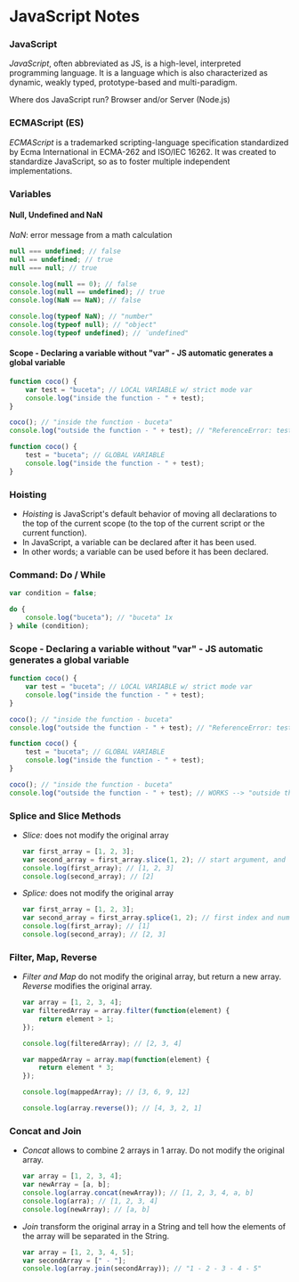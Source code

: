# JavaScript Notes

### JavaScript

_JavaScript_, often abbreviated as JS, is a high-level, interpreted programming language. It is a language which is also characterized as dynamic, weakly typed, prototype-based and multi-paradigm.

Where dos JavaScript run? Browser and/or Server (Node.js)

### ECMAScript (ES)

_ECMAScript_ is a trademarked scripting-language specification standardized by Ecma International in ECMA-262 and ISO/IEC 16262. It was created to standardize JavaScript, so as to foster multiple independent implementations.

### Variables

#### Null, Undefined and NaN

_NaN_: error message from a math calculation

```javascript
null === undefined; // false
null == undefined; // true
null === null; // true

console.log(null == 0); // false
console.log(null == undefined); // true
console.log(NaN == NaN); // false

console.log(typeof NaN); // "number"
console.log(typeof null); // "object"
console.log(typeof undefined); // ¨undefined"
```

#### Scope - Declaring a variable without "var" - JS automatic generates a global variable

```javascript
function coco() {
    var test = "buceta"; // LOCAL VARIABLE w/ strict mode var
    console.log("inside the function - " + test);
}

coco(); // "inside the function - buceta"
console.log("outside the function - " + test); // "ReferenceError: test is not defined
```

```javascript
function coco() {
    test = "buceta"; // GLOBAL VARIABLE
    console.log("inside the function - " + test);
}
```

### Hoisting

-   _Hoisting_ is JavaScript's default behavior of moving all declarations to the top of the current scope (to the top of the current script or the current function).
-   In JavaScript, a variable can be declared after it has been used.
-   In other words; a variable can be used before it has been declared.

### Command: Do / While

```javascript
var condition = false;

do {
    console.log("buceta"); // "buceta" 1x
} while (condition);
```

### Scope - Declaring a variable without "var" - JS automatic generates a global variable

```javascript
function coco() {
    var test = "buceta"; // LOCAL VARIABLE w/ strict mode var
    console.log("inside the function - " + test);
}

coco(); // "inside the function - buceta"
console.log("outside the function - " + test); // "ReferenceError: test is not defined
```

```javascript
function coco() {
    test = "buceta"; // GLOBAL VARIABLE
    console.log("inside the function - " + test);
}

coco(); // "inside the function - buceta"
console.log("outside the function - " + test); // WORKS --> "outside the function - buceta"
```

### Splice and Slice Methods

-   _Slice:_ does not modify the original array

    ```javascript
    var first_array = [1, 2, 3];
    var second_array = first_array.slice(1, 2); // start argument, and ends at (but does not include)
    console.log(first_array); // [1, 2, 3]
    console.log(second_array); // [2]
    ```

-   _Splice:_ does not modify the original array

    ```javascript
    var first_array = [1, 2, 3];
    var second_array = first_array.splice(1, 2); // first index and number of elements
    console.log(first_array); // [1]
    console.log(second_array); // [2, 3]
    ```

### Filter, Map, Reverse

-   _Filter and Map_ do not modify the original array, but return a new array. _Reverse_ modifies the original array.

    ```javascript
    var array = [1, 2, 3, 4];
    var filteredArray = array.filter(function(element) {
        return element > 1;
    });

    console.log(filteredArray); // [2, 3, 4]

    var mappedArray = array.map(function(element) {
        return element * 3;
    });

    console.log(mappedArray); // [3, 6, 9, 12]

    console.log(array.reverse()); // [4, 3, 2, 1]
    ```

### Concat and Join

-   _Concat_ allows to combine 2 arrays in 1 array. Do not modify the original array.

    ```javascript
    var array = [1, 2, 3, 4];
    var newArray = [a, b];
    console.log(array.concat(newArray)); // [1, 2, 3, 4, a, b]
    console.log(arra); // [1, 2, 3, 4]
    console.log(newArray); // [a, b]
    ```

-   _Join_ transform the original array in a String and tell how the elements of the array will be separated in the String.

    ```javascript
    var array = [1, 2, 3, 4, 5];
    var secondArray = [" - "];
    console.log(array.join(secondArray)); // "1 - 2 - 3 - 4 - 5"
    ```
